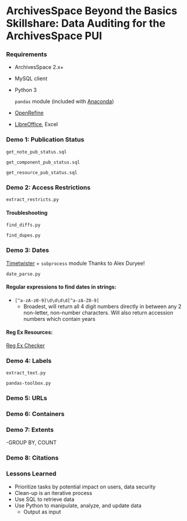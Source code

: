 # ArchivesSpace Beyond the Basics Skillshare: Data Auditing for the ArchivesSpace PUI
  
### Requirements

- ArchivesSpace 2.x+
- MySQL client
- Python 3
  
  `pandas` module (included with [Anaconda](https://www.anaconda.com/download/))
- [OpenRefine](http://openrefine.org/download.html)
- [LibreOffice](https://www.libreoffice.org/download/download/), Excel

### Demo 1: Publication Status

`get_note_pub_status.sql`

`get_component_pub_status.sql`

`get_resource_pub_status.sql`

### Demo 2: Access Restrictions

`extract_restricts.py`

#### Troubleshooting

`find_diffs.py`

`find_dupes.py`

### Demo 3: Dates

[Timetwister](https://github.com/alexduryee/timetwister) + `subprocess` module
  Thanks to Alex Duryee!

`date_parse.py`

#### Regular expressions to find dates in strings:
  - `[^a-zA-z0-9]\d\d\d\d[^a-zA-Z0-9]`
    - Broadest, will return all 4 digit numbers directly in between any 2 non-letter, non-number characters. Will also return accession numbers which contain years
    
#### Reg Ex Resources:
[Reg Ex Checker](https://regex101.com/)

### Demo 4: Labels

`extract_text.py`

`pandas-toolbox.py`

### Demo 5: URLs

### Demo 6: Containers

### Demo 7: Extents

-GROUP BY, COUNT

### Demo 8: Citations

### Lessons Learned

- Prioritize tasks by potential impact on users, data security
- Clean-up is an iterative process
- Use SQL to retrieve data
- Use Python to manipulate, analyze, and update data
  - Output as input
